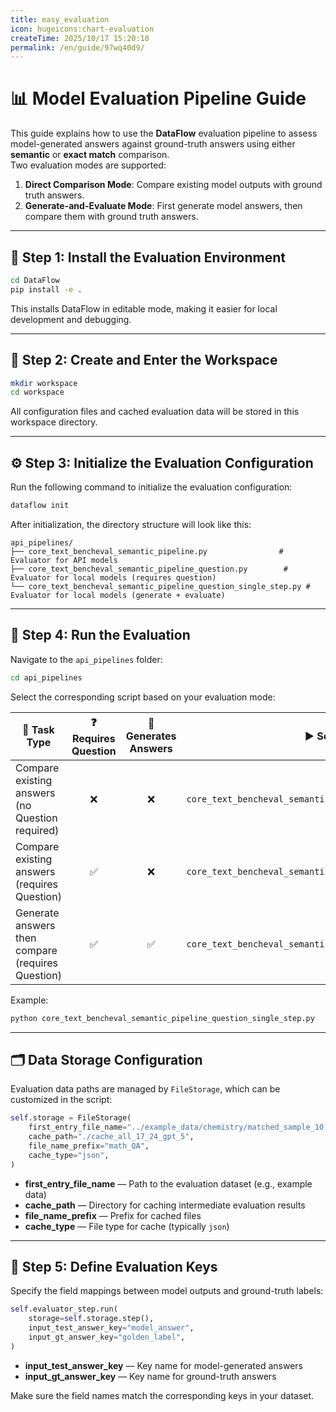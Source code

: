 ```yaml
---
title: easy_evaluation
icon: hugeicons:chart-evaluation
createTime: 2025/10/17 15:20:10
permalink: /en/guide/97wq40d9/
---
```


# 📊 Model Evaluation Pipeline Guide

This guide explains how to use the **DataFlow** evaluation pipeline to assess model-generated answers against ground-truth answers using either **semantic** or **exact match** comparison.  
Two evaluation modes are supported:

1. **Direct Comparison Mode**: Compare existing model outputs with ground truth answers.  
2. **Generate-and-Evaluate Mode**: First generate model answers, then compare them with ground truth answers.

---

## 🧩 Step 1: Install the Evaluation Environment

```bash
cd DataFlow
pip install -e .
````

This installs DataFlow in editable mode, making it easier for local development and debugging.

---

## 📁 Step 2: Create and Enter the Workspace

```bash
mkdir workspace
cd workspace
```

All configuration files and cached evaluation data will be stored in this workspace directory.

---

## ⚙️ Step 3: Initialize the Evaluation Configuration

Run the following command to initialize the evaluation configuration:

```bash
dataflow init
```

After initialization, the directory structure will look like this:

```text
api_pipelines/
├── core_text_bencheval_semantic_pipeline.py                # Evaluator for API models
├── core_text_bencheval_semantic_pipeline_question.py        # Evaluator for local models (requires question)
└── core_text_bencheval_semantic_pipeline_question_single_step.py # Evaluator for local models (generate + evaluate)
```

---

## 🚀 Step 4: Run the Evaluation

Navigate to the `api_pipelines` folder:

```bash
cd api_pipelines
```

Select the corresponding script based on your evaluation mode:

<table>
  <thead>
    <tr>
      <th style="width: 22%">🧩 Task Type</th>
      <th style="width: 22%">❓ Requires Question</th>
      <th style="width: 22%">🧠 Generates Answers</th>
      <th style="width: 34%">▶️ Script to Run</th>
    </tr>
  </thead>
  <tbody>
    <tr>
      <td>Compare existing answers (no Question required)</td>
      <td align="center">❌</td>
      <td align="center">❌</td>
      <td><code>core_text_bencheval_semantic_pipeline.py</code></td>
    </tr>
    <tr>
      <td>Compare existing answers (requires Question)</td>
      <td align="center">✅</td>
      <td align="center">❌</td>
      <td><code>core_text_bencheval_semantic_pipeline_question.py</code></td>
    </tr>
    <tr>
      <td>Generate answers then compare (requires Question)</td>
      <td align="center">✅</td>
      <td align="center">✅</td>
      <td><code>core_text_bencheval_semantic_pipeline_question_single_step.py</code></td>
    </tr>
  </tbody>
</table>

Example:

```bash
python core_text_bencheval_semantic_pipeline_question_single_step.py
```

---

## 🗂️ Data Storage Configuration

Evaluation data paths are managed by `FileStorage`, which can be customized in the script:

```python
self.storage = FileStorage(
    first_entry_file_name="../example_data/chemistry/matched_sample_10.json",
    cache_path="./cache_all_17_24_gpt_5",
    file_name_prefix="math_QA",
    cache_type="json",
)
```

* **first_entry_file_name** — Path to the evaluation dataset (e.g., example data)
* **cache_path** — Directory for caching intermediate evaluation results
* **file_name_prefix** — Prefix for cached files
* **cache_type** — File type for cache (typically `json`)

---

## 🧠 Step 5: Define Evaluation Keys

Specify the field mappings between model outputs and ground-truth labels:

```python
self.evaluator_step.run(
    storage=self.storage.step(),
    input_test_answer_key="model_answer",
    input_gt_answer_key="golden_label",
)
```

* **input_test_answer_key** — Key name for model-generated answers
* **input_gt_answer_key** — Key name for ground-truth answers

Make sure the field names match the corresponding keys in your dataset.
